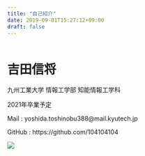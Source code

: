 ```yaml
---
title: "自己紹介"
date: 2019-09-01T15:27:12+09:00
draft: false
---
```


<div class="container">
  <div class="row">
    <div class="col-md-6" style="display: flex;  align-items: center;">
      <div class="selfIntro">
        <h1>吉田信将</h1>
        <p>九州工業大学 情報工学部 知能情報工学科</p>
        <p>2021年卒業予定</p>
        <p>Mail : yoshida.toshinobu388@mail.kyutech.jp</p>
        <p>GitHub : https://github.com/104104104</p>
      </div>
    </div>
    <div class="col-md-6">
      <img src="/img/me.jpg" class="img-fluid myimg">
    </div>
  </div>
</div>
